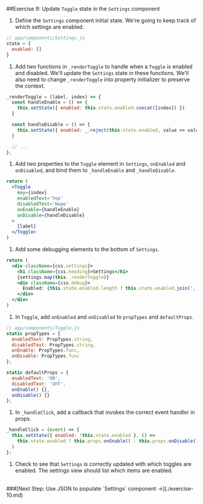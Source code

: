 ##Exercise 9: Update `Toggle` state in the `Settings` component
1. Define the `Settings` component initial state. We're going to keep track of which settings are enabled.
  ```jsx
  // app/components/Settings.js
  state = {
    enabled: []
  }
```

1. Add two functions in `_renderToggle` to handle when a `Toggle` is enabled and disabled.
We'll update the `Settings` state in these functions. We'll also need to change `_renderToggle` into
property initializer to preserve the context.
  ```jsx
  _renderToggle = (label, index) => {
    const handleEnable = () => {
      this.setState({ enabled: this.state.enabled.concat([index]) })
    }

    const handleDisable = () => {
      this.setState({ enabled: _.reject(this.state.enabled, value => value === index) })
    }

    // ...
  };
  ```

1. Add two properties to the `Toggle` element in `Settings`, `onEnabled` and `onDisabled`,
and bind them to `_handleEnable` and `_handleDisable`.
  ```jsx
  return (
    <Toggle
      key={index}
      enabledText='Yep'
      disabledText='Nope'
      onEnable={handleEnable}
      onDisable={handleDisable}
    >
      {label}
    </Toggle>
  )
  ```

1. Add some debugging elements to the bottom of `Settings`.
  ```jsx
  return (
    <div className={css.settings}>
      <h1 className={css.heading}>Settings</h1>
      {settings.map(this._renderToggle)}
      <div className={css.debug}>
        Enabled: {this.state.enabled.length ? this.state.enabled.join(', ') : 'None'}
      </div>
    </div>
  )
  ```

1. In `Toggle`, add `onEnabled` and `onDisabled` to `propTypes` and `defaultProps`.
  ```jsx
  // app/components/Toggle.js
  static propTypes = {
    enabledText: PropTypes.string,
    disabledText: PropTypes.string,
    onEnable: PropTypes.func,
    onDisable: PropTypes.func
  };

  static defaultProps = {
    enabledText: 'ON',
    disabledText: 'OFF',
    onEnable() {},
    onDisable() {}
  };
  ```

1. In `_handleClick`, add a callback that invokes the correct event handler in props.
  ```jsx
  _handleClick = (event) => {
    this.setState({ enabled: !this.state.enabled }, () =>
      this.state.enabled ? this.props.onEnable() : this.props.onDisable()
    )
  };
  ```

1. Check to see that `Settings` is correctly updated with which toggles are enabled.
The settings view should list which items are enabled.


<br>
###[Next Step: Use JSON to populate `Settings` component &rarr;](./exercise-10.md)
